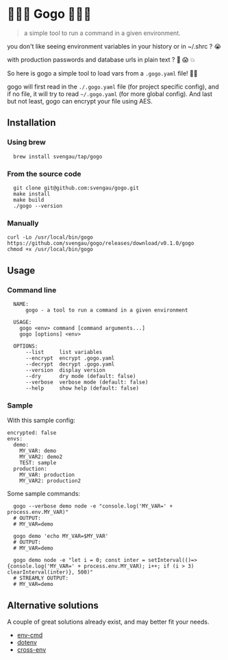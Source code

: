 

# 🕺🏿💃 Gogo 🕺💃🏿

> a simple tool to run a command in a given environment.

you don't like seeing environment variables in your history or in ~/.shrc ? 😭

with production passwords and database urls in plain text ? 🙉 😱 💥

So here is gogo a simple tool to load vars from a `.gogo.yaml` file! 🎉🥳

gogo will first read in the `./.gogo.yaml` file (for project specific config), and if no file, it will try to read `~/.gogo.yaml` (for more global config).
And last but not least, gogo can encrypt your file using AES.
## Installation
### Using brew

```
  brew install svengau/tap/gogo
```

### From the source code

```
  git clone git@github.com:svengau/gogo.git
  make install
  make build
  ./gogo --version
```

### Manually

```
curl -Lo /usr/local/bin/gogo https://github.com/svengau/gogo/releases/download/v0.1.0/gogo
chmod +x /usr/local/bin/gogo
```

## Usage

### Command line

```
  NAME:
      gogo - a tool to run a command in a given environment

  USAGE:
    gogo <env> command [command arguments...]
    gogo [options] <env>

  OPTIONS:
      --list     list variables
      --encrypt  encrypt .gogo.yaml
      --decrypt  decrypt .gogo.yaml
      --version  display version
      --dry      dry mode (default: false)
      --verbose  verbose mode (default: false)
      --help     show help (default: false)
```

### Sample

With this sample config:

```
encrypted: false
envs:
  demo:
    MY_VAR: demo
    MY_VAR2: demo2
    TEST: sample
  production:
    MY_VAR: production
    MY_VAR2: production2
```

Some sample commands:

```
  gogo --verbose demo node -e "console.log('MY_VAR=' + process.env.MY_VAR)"
  # OUTPUT:
  # MY_VAR=demo

  gogo demo 'echo MY_VAR=$MY_VAR'
  # OUTPUT:
  # MY_VAR=demo

  gogo demo node -e "let i = 0; const inter = setInterval(()=>{console.log('MY_VAR=' + process.env.MY_VAR); i++; if (i > 3) clearInterval(inter)}, 500)"
  # STREAMLY OUTPUT:
  # MY_VAR=demo

```

## Alternative solutions

A couple of great solutions already exist, and may better fit your needs.

- [env-cmd](https://www.npmjs.com/package/env-cmd)
- [dotenv](https://www.npmjs.com/package/dotenv)
- [cross-env](https://www.npmjs.com/package/cross-env)
